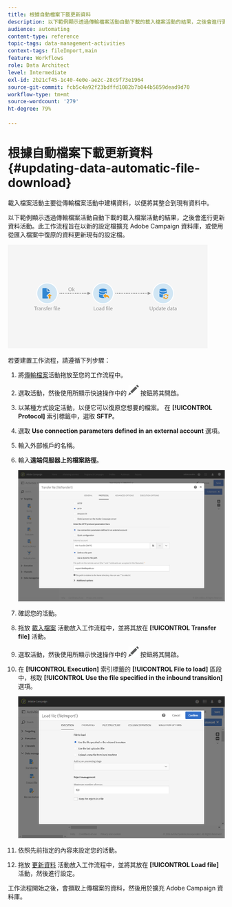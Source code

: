 ```yaml
---
title: 根據自動檔案下載更新資料
description: 以下範例顯示透過傳輸檔案活動自動下載的載入檔案活動的結果，之後會進行更新資料活動。
audience: automating
content-type: reference
topic-tags: data-management-activities
context-tags: fileImport,main
feature: Workflows
role: Data Architect
level: Intermediate
exl-id: 2b21cf45-1c40-4e0e-ae2c-28c9f73e1964
source-git-commit: fcb5c4a92f23bdffd1082b7b044b5859dead9d70
workflow-type: tm+mt
source-wordcount: '279'
ht-degree: 79%

---
```


# 根據自動檔案下載更新資料 {#updating-data-automatic-file-download}

載入檔案活動主要從傳輸檔案活動中建構資料，以便將其整合到現有資料中。

以下範例顯示透過傳輸檔案活動自動下載的載入檔案活動的結果，之後會進行更新資料活動。此工作流程旨在以新的設定檔擴充 Adobe Campaign 資料庫，或使用從匯入檔案中復原的資料更新現有的設定檔。

![](assets/load_file_workflow_ex1.png)

若要建置工作流程，請遵循下列步驟：

1. 將[傳輸檔案](../../automating/using/transfer-file.md)活動拖放至您的工作流程中。
1. 選取活動，然後使用所顯示快速操作中的 ![](assets/edit_darkgrey-24px.png) 按鈕將其開啟。
1. 以某種方式設定活動，以便它可以復原您想要的檔案。 在 **[!UICONTROL Protocol]** 索引標籤中，選取 **SFTP**。
1. 選取 **Use connection parameters defined in an external account** 選項。
1. 輸入外部帳戶的名稱。
1. 輸入&#x200B;**遠端伺服器上的檔案路徑**。

   ![](assets/wkf_file_transfer_07.png)

1. 確認您的活動。
1. 拖放 [載入檔案](../../automating/using/load-file.md) 活動放入工作流程中，並將其放在 **[!UICONTROL Transfer file]** 活動。
1. 選取活動，然後使用所顯示快速操作中的 ![](assets/edit_darkgrey-24px.png) 按鈕將其開啟。
1. 在 **[!UICONTROL Execution]** 索引標籤的 **[!UICONTROL File to load]** 區段中，核取 **[!UICONTROL Use the file specified in the inbound transition]** 選項。

   ![](assets/wkf_file_loading8.png)

1. 依照先前指定的內容來設定您的活動。
1. 拖放 [更新資料](../../automating/using/update-data.md) 活動放入工作流程中，並將其放在 **[!UICONTROL Load file]** 活動，然後進行設定。

工作流程開始之後，會擷取上傳檔案的資料，然後用於擴充 Adobe Campaign 資料庫。
